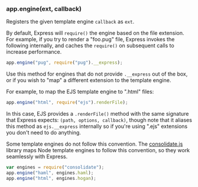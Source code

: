 <h3 id='app.engine'>app.engine(ext, callback)</h3>

Registers the given template engine `callback` as `ext`.

By default, Express will `require()` the engine based on the file extension.
For example, if you try to render a "foo.pug" file, Express invokes the
following internally, and caches the `require()` on subsequent calls to increase
performance.

```js
app.engine("pug", require("pug").__express);
```

Use this method for engines that do not provide `.__express` out of the box,
or if you wish to "map" a different extension to the template engine.

For example, to map the EJS template engine to ".html" files:

```js
app.engine("html", require("ejs").renderFile);
```

In this case, EJS provides a `.renderFile()` method with
the same signature that Express expects: `(path, options, callback)`,
though note that it aliases this method as `ejs.__express` internally
so if you're using ".ejs" extensions you don't need to do anything.

Some template engines do not follow this convention. The
[consolidate.js](https://github.com/tj/consolidate.js) library maps Node template engines to follow this convention,
so they work seamlessly with Express.

```js
var engines = require("consolidate");
app.engine("haml", engines.haml);
app.engine("html", engines.hogan);
```
